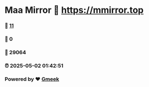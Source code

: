 # Maa Mirror :link: https://mmirror.top 
### :page_facing_up: [11](https://mmirror.top/tag.html) 
### :speech_balloon: 0 
### :hibiscus: 29064 
### :alarm_clock: 2025-05-02 01:42:51 
### Powered by :heart: [Gmeek](https://github.com/Meekdai/Gmeek)
